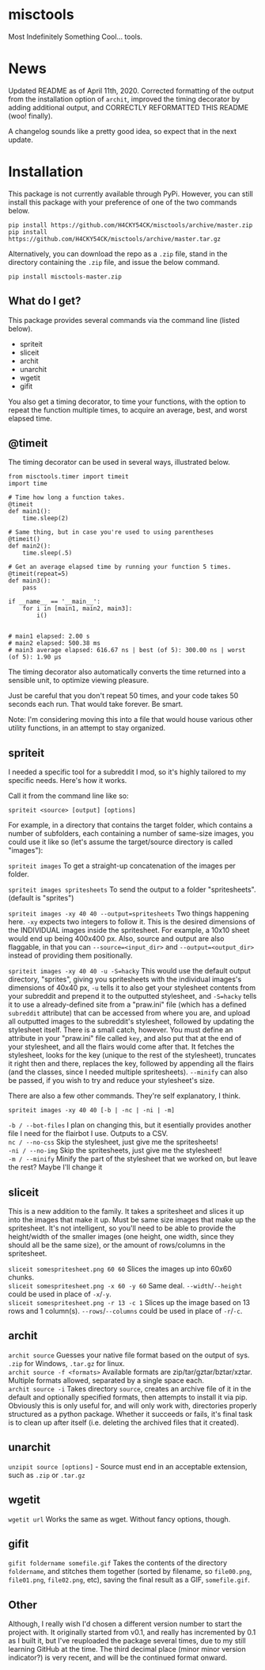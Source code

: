 # misctools

Most Indefinitely Something Cool... tools.

# News

Updated README as of April 11th, 2020. Corrected formatting of the output from the installation option of `archit`, improved the timing decorator by adding additional output, and CORRECTLY REFORMATTED THIS README (woo! finally).

A changelog sounds like a pretty good idea, so expect that in the next update.

# Installation

This package is not currently available through PyPi. However, you can still install this package with your preference of one of the two commands below.

`pip install https://github.com/H4CKY54CK/misctools/archive/master.zip`  
`pip install https://github.com/H4CKY54CK/misctools/archive/master.tar.gz`

Alternatively, you can download the repo as a `.zip` file, stand in the directory containing the `.zip` file, and issue the below command.

`pip install misctools-master.zip`

## What do I get?

This package provides several commands via the command line (listed below).

- spriteit  
- sliceit  
- archit  
- unarchit  
- wgetit  
- gifit

You also get a timing decorator, to time your functions, with the option to repeat the function multiple times, to acquire an average, best, and worst elapsed time.

## @timeit

The timing decorator can be used in several ways, illustrated below.

    from misctools.timer import timeit
    import time

    # Time how long a function takes.
    @timeit
    def main1():
        time.sleep(2)

    # Same thing, but in case you're used to using parentheses
    @timeit()
    def main2():
        time.sleep(.5)

    # Get an average elapsed time by running your function 5 times.
    @timeit(repeat=5)
    def main3():
        pass

    if __name__ == '__main__':
        for i in [main1, main2, main3]:
            i()


    # main1 elapsed: 2.00 s
    # main2 elapsed: 500.38 ms
    # main3 average elapsed: 616.67 ns | best (of 5): 300.00 ns | worst (of 5): 1.90 µs

The timing decorator also automatically converts the time returned into a sensible unit, to optimize viewing pleasure.

Just be careful that you don't repeat 50 times, and your code takes 50 seconds each run. That would take forever. Be smart.

Note: I'm considering moving this into a file that would house various other utility functions, in an attempt to stay organized.

## spriteit

I needed a specific tool for a subreddit I mod, so it's highly tailored to my specific needs. Here's how it works.

Call it from the command line like so:

`spriteit <source> [output] [options]`

For example, in a directory that contains the target folder, which contains a number of subfolders, each containing a number of same-size images, you could use it like so (let's assume the target/source directory is called "images"):

`spriteit images` To get a straight-up concatenation of the images per folder.

`spriteit images spritesheets` To send the output to a folder "spritesheets". (default is "sprites")  


`spriteit images -xy 40 40 --output=spritesheets` Two things happening here. `-xy` expects two integers to follow it. This is the desired dimensions of the INDIVIDUAL images inside the spritesheet. For example, a 10x10 sheet would end up being 400x400 px. Also, source and output are also flaggable, in that you can `--source=<input_dir>` and `--output=<output_dir>` instead of providing them positionally.  

`spriteit images -xy 40 40 -u -S=hacky` This would use the default output directory, "sprites", giving you spritesheets with the individual images's dimensions of 40x40 px, `-u` tells it to also get your stylesheet contents from your subreddit and prepend it to the outputted stylesheet, and `-S=hacky` tells it to use a already-defined site from a "praw.ini" file (which has a defined `subreddit` attribute) that can be accessed from where you are, and upload all outputted images to the subreddit's stylesheet, followed by updating the stylesheet itself. There is a small catch, however. You must define an attribute in your "praw.ini" file called `key`, and also put that at the end of your stylesheet, and all the flairs would come after that. It fetches the stylesheet, looks for the key (unique to the rest of the stylesheet), truncates it right then and there, replaces the key, followed by appending all the flairs (and the classes, since I needed multiple spritesheets). `--minify` can also be passed, if you wish to try and reduce your stylesheet's size.

There are also a few other commands. They're self explanatory, I think.

`spriteit images -xy 40 40 [-b | -nc | -ni | -m]`

`-b / --bot-files` I plan on changing this, but it esentially provides another file I need for the flairbot I use. Outputs to a CSV.  
`nc / --no-css` Skip the stylesheet, just give me the spritesheets!  
`-ni / --no-img` Skip the spritesheets, just give me the stylesheet!  
`-m / --minify` Minify the part of the stylesheet that we worked on, but leave the rest? Maybe I'll change it

## sliceit

This is a new addition to the family. It takes a spritesheet and slices it up into the images that make it up. Must be same size images that make up the spritesheet. It's not intelligent, so you'll need to be able to provide the height/width of the smaller images (one height, one width, since they should all be the same size), or the amount of rows/columns in the spritesheet.

`sliceit somespritesheet.png 60 60` Slices the images up into 60x60 chunks.  
`sliceit somespritesheet.png -x 60 -y 60` Same deal. `--width`/`--height` could be used in place of `-x`/`-y`.  
`sliceit somespritesheet.png -r 13 -c 1` Slices up the image based on 13 rows and 1 column(s). `--rows`/`--columns` could be used in place of `-r`/`-c`.  

## archit

`archit source` Guesses your native file format based on the output of sys. `.zip` for Windows, `.tar.gz` for linux.  
`archit source -f <formats>` Available formats are zip/tar/gztar/bztar/xztar. Multiple formats allowed, separated by a single space each.  
`archit source -i` Takes directory `source`, creates an archive file of it in the default and optionally specified formats, then attempts to install it via pip. Obviously this is only useful for, and will only work with, directories properly structured as a python package. Whether it succeeds or fails, it's final task is to clean up after itself (i.e. deleting the archived files that it created).

## unarchit

`unzipit source [options]` - Source must end in an acceptable extension, such as `.zip` or `.tar.gz`  

## wgetit

`wgetit url` Works the same as wget. Without fancy options, though.

## gifit

`gifit foldername somefile.gif` Takes the contents of the directory `foldername`, and stitches them together (sorted by filename, so `file00.png`, `file01.png`, `file02.png`, etc), saving the final result as a GIF, `somefile.gif`.

## Other

Although, I really wish I'd chosen a different version number to start the project with. It originally started from v0.1, and really has incremented by 0.1 as I built it, but I've reuploaded the package several times, due to my still learning GitHub at the time. The third decimal place (minor minor version indicator?) is very recent, and will be the continued format onward.